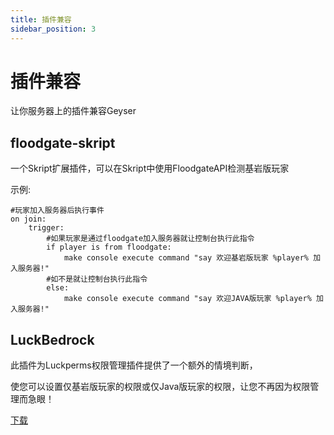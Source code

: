 ```yaml
---
title: 插件兼容
sidebar_position: 3
---
```


# 插件兼容

让你服务器上的插件兼容Geyser

## floodgate-skript

一个Skript扩展插件，可以在Skript中使用FloodgateAPI检测基岩版玩家

示例:

```
#玩家加入服务器后执行事件
on join:
    trigger:
        #如果玩家是通过floodgate加入服务器就让控制台执行此指令
        if player is from floodgate:
            make console execute command "say 欢迎基岩版玩家 %player% 加入服务器!"
        #如不是就让控制台执行此指令
        else:
            make console execute command "say 欢迎JAVA版玩家 %player% 加入服务器!"
```

## LuckBedrock

此插件为Luckperms权限管理插件提供了一个额外的情境判断，

使您可以设置仅基岩版玩家的权限或仅Java版玩家的权限，让您不再因为权限管理而急眼！

[下载](https://www.minebbs.com/threads/luck-bedrock.24169/)